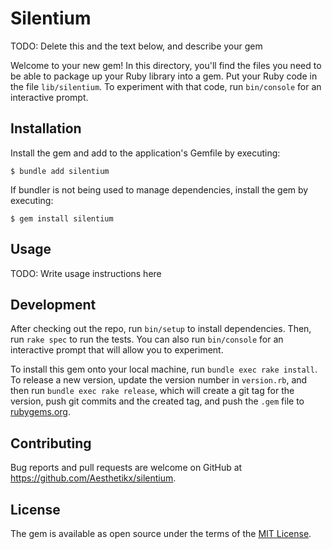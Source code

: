 # Silentium

TODO: Delete this and the text below, and describe your gem

Welcome to your new gem! In this directory, you'll find the files you need to be able to package up your Ruby library into a gem. Put your Ruby code in the file `lib/silentium`. To experiment with that code, run `bin/console` for an interactive prompt.

## Installation

Install the gem and add to the application's Gemfile by executing:

    $ bundle add silentium

If bundler is not being used to manage dependencies, install the gem by executing:

    $ gem install silentium

## Usage

TODO: Write usage instructions here

## Development

After checking out the repo, run `bin/setup` to install dependencies. Then, run `rake spec` to run the tests. You can also run `bin/console` for an interactive prompt that will allow you to experiment.

To install this gem onto your local machine, run `bundle exec rake install`. To release a new version, update the version number in `version.rb`, and then run `bundle exec rake release`, which will create a git tag for the version, push git commits and the created tag, and push the `.gem` file to [rubygems.org](https://rubygems.org).

## Contributing

Bug reports and pull requests are welcome on GitHub at https://github.com/Aesthetikx/silentium.

## License

The gem is available as open source under the terms of the [MIT License](https://opensource.org/licenses/MIT).
